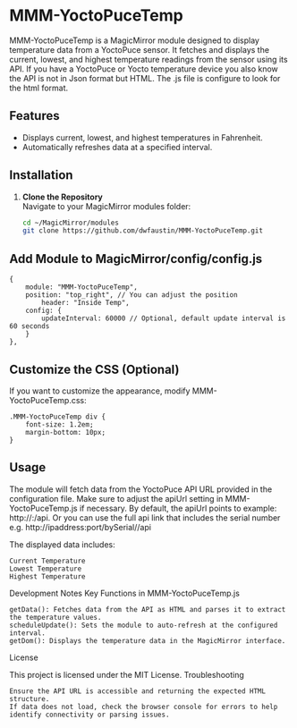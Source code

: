 # MMM-YoctoPuceTemp


MMM-YoctoPuceTemp is a MagicMirror module designed to display temperature data from a YoctoPuce sensor. It fetches and displays the current, lowest, and highest temperature readings from the sensor using its API.  If you have a YoctoPuce or Yocto temperature device you also know the API is not in Json format but HTML.  The .js file is configure to look for the html format.  

## Features
- Displays current, lowest, and highest temperatures in Fahrenheit.
- Automatically refreshes data at a specified interval.

## Installation

1. **Clone the Repository**  
   Navigate to your MagicMirror modules folder:
   ```bash
   cd ~/MagicMirror/modules
   git clone https://github.com/dwfaustin/MMM-YoctoPuceTemp.git

## Add Module to MagicMirror/config/config.js

	{
	    module: "MMM-YoctoPuceTemp",
	    position: "top_right", // You can adjust the position
     	    header: "Inside Temp",
	    config: {
	        updateInterval: 60000 // Optional, default update interval is 60 seconds
	    }
	},

## Customize the CSS (Optional)
If you want to customize the appearance, modify MMM-YoctoPuceTemp.css:


	.MMM-YoctoPuceTemp div {
	    font-size: 1.2em;
	    margin-bottom: 10px;
	}

## Usage

The module will fetch data from the YoctoPuce API URL provided in the configuration file. Make sure to adjust the apiUrl setting in MMM-YoctoPuceTemp.js if necessary. By default, the apiUrl points to example: http://<IPAddressOfYourYoctoPuceDevice>:<port>/api.  Or you can use the full api link that includes the serial number e.g. http://ipaddress:port/bySerial/<ReplaceWithYourSerialNumber>/api

The displayed data includes:

    Current Temperature
    Lowest Temperature
    Highest Temperature
	
	
Development Notes
Key Functions in MMM-YoctoPuceTemp.js

    getData(): Fetches data from the API as HTML and parses it to extract the temperature values.
    scheduleUpdate(): Sets the module to auto-refresh at the configured interval.
    getDom(): Displays the temperature data in the MagicMirror interface.

License

This project is licensed under the MIT License.
Troubleshooting

    Ensure the API URL is accessible and returning the expected HTML structure.
    If data does not load, check the browser console for errors to help identify connectivity or parsing issues.

